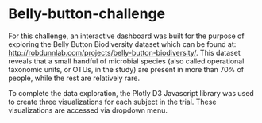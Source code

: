 # Belly-button-challenge

For this challenge, an interactive dashboard was built for the purpose of exploring the Belly Button Biodiversity dataset 
which can be found at: http://robdunnlab.com/projects/belly-button-biodiversity/. This dataset reveals that a small handful of 
microbial species (also called operational taxonomic units, or OTUs, in the study) are present in more than 70% of people, while 
the rest are relatively rare.

To complete the data exploration, the Plotly D3 Javascript library was used to create three visualizations for each subject in the trial. 
These visualizations are accessed via dropdown menu.
